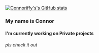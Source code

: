 [![Connoriffy's's GitHub stats](https://github-readme-stats.vercel.app/api?username=Connoriffy)](https://github.com/anuraghazra/github-readme-stats)
<h3> My name is Connor </h3>
<h4> I'm currently working on Private projects </h4>
<h6> pls check it out </h6>
